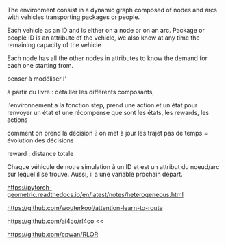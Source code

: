 The environment consist in a dynamic graph composed of nodes and arcs with vehicles transporting packages or people.

Each vehicle as an ID and is either on a node or on an arc. Package or people ID is an attribute of the vehicle, we also know at any time the remaining capacity of the vehicle

Each node has all the other nodes in attributes to know the demand for each one starting from.

penser à modéliser l'

à partir du livre : détailler les différents composants, 

l'environnement a la fonction step, prend une action et un état pour renvoyer un état et une récompense
que sont les états, les rewards, les actions

comment on prend la décision ? on met à jour les trajet
pas de temps = évolution des décisions

reward : distance totale


Chaque véhicule de notre simulation à un ID et est un attribut du noeud/arc sur lequel il se trouve. Aussi, il a une variable prochain départ.


https://pytorch-geometric.readthedocs.io/en/latest/notes/heterogeneous.html

https://github.com/wouterkool/attention-learn-to-route

https://github.com/ai4co/rl4co <<

https://github.com/cpwan/RLOR